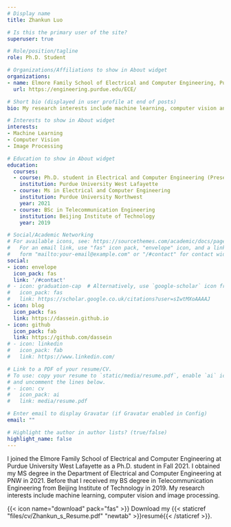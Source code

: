 ```yaml
---
# Display name
title: Zhankun Luo

# Is this the primary user of the site?
superuser: true

# Role/position/tagline
role: Ph.D. Student

# Organizations/Affiliations to show in About widget
organizations:
- name: Elmore Family School of Electrical and Computer Engineering, Purdue University
  url: https://engineering.purdue.edu/ECE/

# Short bio (displayed in user profile at end of posts)
bio: My research interests include machine learning, computer vision and image processing.

# Interests to show in About widget
interests:
- Machine Learning
- Computer Vision
- Image Processing

# Education to show in About widget
education:
  courses:
  - course: Ph.D. student in Electrical and Computer Engineering (Present)
    institution: Purdue University West Lafayette
  - course: Ms in Electrical and Computer Engineering
    institution: Purdue University Northwest
    year: 2021
  - course: BSc in Telecommunication Engineering
    institution: Beijing Institute of Technology
    year: 2019

# Social/Academic Networking
# For available icons, see: https://sourcethemes.com/academic/docs/page-builder/#icons
#   For an email link, use "fas" icon pack, "envelope" icon, and a link in the
#   form "mailto:your-email@example.com" or "/#contact" for contact widget.
social:
- icon: envelope
  icon_pack: fas
  link: '/#contact'
# - icon: graduation-cap  # Alternatively, use `google-scholar` icon from `ai` icon pack
#   icon_pack: fas
#   link: https://scholar.google.co.uk/citations?user=sIwtMXoAAAAJ
- icon: blog
  icon_pack: fas
  link: https://dassein.github.io
- icon: github
  icon_pack: fab
  link: https://github.com/dassein
# - icon: linkedin
#   icon_pack: fab
#   link: https://www.linkedin.com/

# Link to a PDF of your resume/CV.
# To use: copy your resume to `static/media/resume.pdf`, enable `ai` icons in `params.toml`, 
# and uncomment the lines below.
# - icon: cv
#   icon_pack: ai
#   link: media/resume.pdf

# Enter email to display Gravatar (if Gravatar enabled in Config)
email: ""

# Highlight the author in author lists? (true/false)
highlight_name: false
---
```

I joined the Elmore Family School of Electrical and Computer Engineering at Purdue University West Lafayette as a Ph.D. student in Fall 2021. I obtained my MS degree in the Department of Electrical and Computer Engineering at PNW in 2021.  Before that I received my BS degree in Telecommunication Engineering from Beijing Institute of Technology in 2019. My research interests include machine learning, computer vision and image processing.

{{< icon name="download" pack="fas" >}} Download my {{< staticref "files/cv/Zhankun_s_Resume.pdf" "newtab" >}}resumé{{< /staticref >}}.
